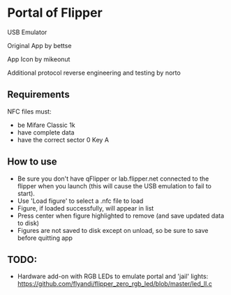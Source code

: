 # Portal of Flipper

USB Emulator

Original App by bettse

App Icon by mikeonut

Additional protocol reverse engineering and testing by norto

## Requirements

NFC files must:

- be Mifare Classic 1k
- have complete data
- have the correct sector 0 Key A

## How to use

- Be sure you don't have qFlipper or lab.flipper.net connected to the flipper when you launch (this will cause the USB emulation to fail to start).
- Use 'Load figure' to select a .nfc file to load
- Figure, if loaded successfully, will appear in list
- Press center when figure highlighted to remove (and save updated data to disk)
- Figures are not saved to disk except on unload, so be sure to save before quitting app

## TODO:

- Hardware add-on with RGB LEDs to emulate portal and 'jail' lights: https://github.com/flyandi/flipper_zero_rgb_led/blob/master/led_ll.c
